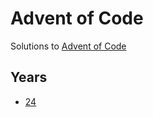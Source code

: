 # Advent of Code

Solutions to [Advent of Code](https://adventofcode.com)

## Years

* [24](2024/README.md)